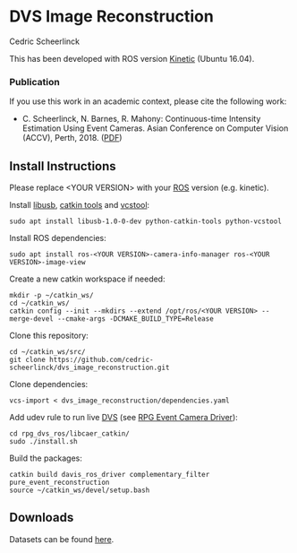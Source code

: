 # DVS Image Reconstruction 
Cedric Scheerlinck

This has been developed with ROS version [Kinetic](http://wiki.ros.org/kinetic) (Ubuntu 16.04).

### Publication

If you use this work in an academic context, please cite the following work:

* C. Scheerlinck, N. Barnes, R. Mahony: Continuous-time Intensity Estimation Using Event Cameras. Asian Conference on Computer Vision (ACCV), Perth, 2018. ([PDF](https://cedric-scheerlinck.github.io/files/2018_scheerlinck_continuous-time_intensity_estimation.pdf))

## Install Instructions

Please replace \<YOUR VERSION\> with your [ROS](http://wiki.ros.org/ROS/Installation) version (e.g. kinetic).

Install [libusb](https://libusb.info/), [catkin tools](http://catkin-tools.readthedocs.org/en/latest/installing.html) and [vcstool](https://github.com/dirk-thomas/vcstool):

    sudo apt install libusb-1.0-0-dev python-catkin-tools python-vcstool
    
Install ROS dependencies:

    sudo apt install ros-<YOUR VERSION>-camera-info-manager ros-<YOUR VERSION>-image-view
    
Create a new catkin workspace if needed:

    mkdir -p ~/catkin_ws/
    cd ~/catkin_ws/
    catkin config --init --mkdirs --extend /opt/ros/<YOUR VERSION> --merge-devel --cmake-args -DCMAKE_BUILD_TYPE=Release

Clone this repository:

    cd ~/catkin_ws/src/
    git clone https://github.com/cedric-scheerlinck/dvs_image_reconstruction.git

Clone dependencies:

    vcs-import < dvs_image_reconstruction/dependencies.yaml
    
Add udev rule to run live [DVS](https://inivation.com/dvs/) (see [RPG Event Camera Driver](https://github.com/uzh-rpg/rpg_dvs_ros)):

    cd rpg_dvs_ros/libcaer_catkin/
    sudo ./install.sh

Build the packages:  

    catkin build davis_ros_driver complementary_filter pure_event_reconstruction
    source ~/catkin_ws/devel/setup.bash

## Downloads
Datasets can be found [here](https://drive.google.com/drive/folders/1Jv73p1-Hi56HXyal4SHQbzs2zywISOvc?usp=sharing).
